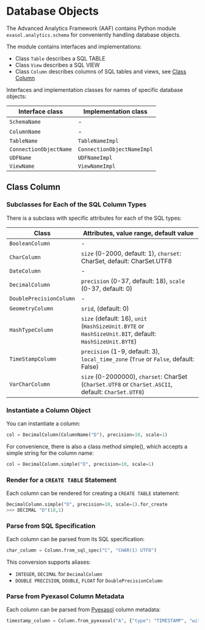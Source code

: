 # Database Objects

The Advanced Analytics Framework (AAF) contains Python module `exasol.analytics.schema` for conveniently handling database objects.

The module contains interfaces and implementations:

* Class `Table` describes a SQL TABLE
* Class `View` describes a SQL VIEW
* Class `Column` describes columns of SQL tables and views, see [Class Column](#class-column)

Interfaces and implementation classes for names of specific database objects:

| Interface class        | Implementation class       |
|------------------------|----------------------------|
| `SchemaName`           | -                          |
| `ColumnName`           | -                          |
| `TableName`            | `TableNameImpl`            |
| `ConnectionObjectName` | `ConnectionObjectNameImpl` |
| `UDFName`              | `UDFNameImpl`              |
| `ViewName`             | `ViewNameImpl`             |

## Class Column

### Subclasses for Each of the SQL Column Types

There is a subclass with specific attributes for each of the SQL types:

| Class                   | Attributes, value range, default value |
|-------------------------|------------------------------------------------------------------------|
| `BooleanColumn`         | -                                                                      |
| `CharColumn`            | `size` (0-2000, default: 1), `charset`: CharSet, default: CharSet.UTF8 |
| `DateColumn`            | -                                                                      |
| `DecimalColumn`         | `precision` (0-37, default: 18), `scale` (0-37, default: 0)            |
| `DoublePrecisionColumn` | -                                                                      |
| `GeometryColumn`        | `srid`, (default: 0)                                                   |
| `HashTypeColumn`        | `size` (default: 16), `unit` (`HashSizeUnit.BYTE` or `HashSizeUnit.BIT`, default: `HashSizeUnit.BYTE`) |
| `TimeStampColumn`       | `precision` (1-9, default: 3), `local_time_zone` (`True` or `False`, default: False)      |
| `VarCharColumn`         | `size` (0-2000000), `charset`: CharSet (`CharSet.UTF8` or `CharSet.ASCII`, default: `CharSet.UTF8`) |

### Instantiate a Column Object

You can instantiate a column:
```python
col = DecimalColumn(ColumnName("D"), precision=10, scale=1)
```

For convenience, there is also a class method simple(), which accepts a simple string for the column name:
```python
col = DecimalColumn.simple("D", precision=10, scale=1)
```

### Render for a `CREATE TABLE` Statement

Each column can be rendered for creating a `CREATE TABLE` statement:
```python
DecimalColumn.simple("D", precision=10, scale=1).for_create
>>> DECIMAL "D"(18,1)
```

### Parse from SQL Specification

Each column can be parsed from its SQL specification:
```python
char_column = Column.from_sql_spec("C", "CHAR(1) UTF8")
```

This conversion supports aliases:
* `INTEGER`, `DECIMAL` for `DecimalColumn`
* `DOUBLE PRECISION`, `DOUBLE`, `FLOAT` for `DoublePrecisionColumn`

### Parse from Pyexasol Column Metadata

Each column can be parsed from [Pyexasol](https://github.com/exasol/pyexasol) column metadata:
```python
timestamp_column = Column.from_pyexasol("A", {"type": "TIMESTAMP", "withLocalTimeZone": True})
```
